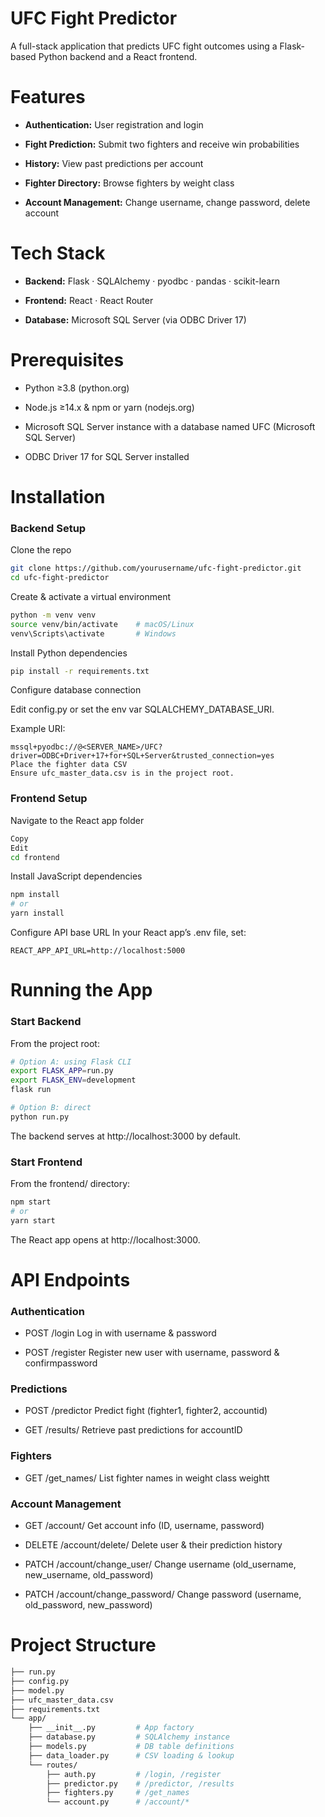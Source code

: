 # UFC Fight Predictor
A full-stack application that predicts UFC fight outcomes using a Flask-based Python backend and a React frontend.

# Features
- **Authentication:** User registration and login

- **Fight Prediction:** Submit two fighters and receive win probabilities

- **History:** View past predictions per account

- **Fighter Directory:** Browse fighters by weight class

- **Account Management:** Change username, change password, delete account

# Tech Stack
- **Backend:** Flask · SQLAlchemy · pyodbc · pandas · scikit-learn

- **Frontend:** React · React Router

- **Database:** Microsoft SQL Server (via ODBC Driver 17)

# Prerequisites
- Python ≥3.8 (python.org)

- Node.js ≥14.x & npm or yarn (nodejs.org)

- Microsoft SQL Server instance with a database named UFC (Microsoft SQL Server)

- ODBC Driver 17 for SQL Server installed

# Installation

### Backend Setup

Clone the repo

```bash
git clone https://github.com/yourusername/ufc-fight-predictor.git
cd ufc-fight-predictor
```

Create & activate a virtual environment

```bash
python -m venv venv
source venv/bin/activate    # macOS/Linux
venv\Scripts\activate       # Windows
```

Install Python dependencies

```bash
pip install -r requirements.txt
```

Configure database connection

Edit config.py or set the env var SQLALCHEMY_DATABASE_URI.

Example URI:

```pgsql
mssql+pyodbc://@<SERVER_NAME>/UFC?driver=ODBC+Driver+17+for+SQL+Server&trusted_connection=yes
Place the fighter data CSV
Ensure ufc_master_data.csv is in the project root.
```

### Frontend Setup

Navigate to the React app folder

```bash
Copy
Edit
cd frontend
```

Install JavaScript dependencies

```bash
npm install
# or
yarn install
```

Configure API base URL
In your React app’s .env file, set:
```
REACT_APP_API_URL=http://localhost:5000
```

# Running the App

### Start Backend

From the project root:

```bash
# Option A: using Flask CLI
export FLASK_APP=run.py
export FLASK_ENV=development
flask run

# Option B: direct
python run.py
```

The backend serves at http://localhost:3000 by default.

### Start Frontend

From the frontend/ directory:

```bash
npm start
# or
yarn start
```

The React app opens at http://localhost:3000.

# API Endpoints
### Authentication
- POST	/login	Log in with username & password

- POST	/register	Register new user with username, password & confirmpassword

### Predictions
- POST	/predictor	Predict fight (fighter1, fighter2, accountid)
  
- GET	/results/<accountID>	Retrieve past predictions for accountID

### Fighters
- GET	/get_names/<weightt>	List fighter names in weight class weightt

### Account Management
- GET	/account/<accountID>	Get account info (ID, username, password)
  
- DELETE	/account/delete/<accountID>	Delete user & their prediction history
  
- PATCH	/account/change_user/<accountID>	Change username (old_username, new_username, old_password)
  
- PATCH	/account/change_password/<accountID>	Change password (username, old_password, new_password)

# Project Structure
```bash
├── run.py
├── config.py
├── model.py
├── ufc_master_data.csv
├── requirements.txt
└── app/
    ├── __init__.py         # App factory
    ├── database.py         # SQLAlchemy instance
    ├── models.py           # DB table definitions
    ├── data_loader.py      # CSV loading & lookup
    └── routes/
        ├── auth.py         # /login, /register
        ├── predictor.py    # /predictor, /results
        ├── fighters.py     # /get_names
        └── account.py      # /account/*
```
